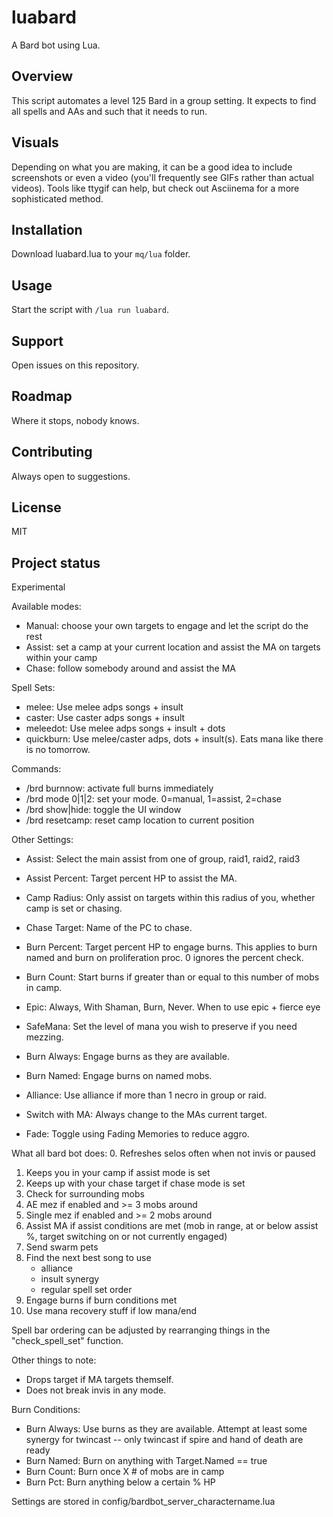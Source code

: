 # luabard

A Bard bot using Lua.

## Overview
This script automates a level 125 Bard in a group setting. It expects to find all spells and AAs and such that it needs to run.

## Visuals
Depending on what you are making, it can be a good idea to include screenshots or even a video (you'll frequently see GIFs rather than actual videos). Tools like ttygif can help, but check out Asciinema for a more sophisticated method.

## Installation
Download luabard.lua to your `mq/lua` folder.

## Usage
Start the script with `/lua run luabard`.

## Support
Open issues on this repository.

## Roadmap
Where it stops, nobody knows.

## Contributing
Always open to suggestions.

## License
MIT

## Project status
Experimental

Available modes:
- Manual: choose your own targets to engage and let the script do the rest
- Assist: set a camp at your current location and assist the MA on targets within your camp
- Chase:  follow somebody around and assist the MA

Spell Sets:
- melee:    Use melee adps songs + insult
- caster:   Use caster adps songs + insult
- meleedot: Use melee adps songs + insult + dots
- quickburn: Use melee/caster adps, dots + insult(s). Eats mana like there is no tomorrow.

Commands:
- /brd burnnow:    activate full burns immediately
- /brd mode 0|1|2: set your mode. 0=manual, 1=assist, 2=chase
- /brd show|hide:  toggle the UI window
- /brd resetcamp:  reset camp location to current position

Other Settings:
- Assist:         Select the main assist from one of group, raid1, raid2, raid3
- Assist Percent: Target percent HP to assist the MA.
- Camp Radius:    Only assist on targets within this radius of you, whether camp is set or chasing.
- Chase Target:   Name of the PC to chase.
- Burn Percent:   Target percent HP to engage burns. This applies to burn named and burn on proliferation proc. 0 ignores the percent check.
- Burn Count:     Start burns if greater than or equal to this number of mobs in camp.
- Epic:           Always, With Shaman, Burn, Never. When to use epic + fierce eye
- SafeMana:       Set the level of mana you wish to preserve if you need mezzing.
- Burn Always:    Engage burns as they are available.
- Burn Named:     Engage burns on named mobs.
- Alliance:       Use alliance if more than 1 necro in group or raid.
- Switch with MA: Always change to the MAs current target.

- Fade:           Toggle using Fading Memories to reduce aggro.

What all bard bot does:
0. Refreshes selos often when not invis or paused
1. Keeps you in your camp if assist mode is set
2. Keeps up with your chase target if chase mode is set
3. Check for surrounding mobs
4. AE mez if enabled and >= 3 mobs around
5. Single mez if enabled and >= 2 mobs around
6. Assist MA if assist conditions are met (mob in range, at or below assist %, target switching on or not currently engaged)
7. Send swarm pets
8. Find the next best song to use
    - alliance
    - insult synergy
    - regular spell set order
9. Engage burns if burn conditions met
10. Use mana recovery stuff if low mana/end

Spell bar ordering can be adjusted by rearranging things in the "check_spell_set" function.

Other things to note:
- Drops target if MA targets themself.
- Does not break invis in any mode.

Burn Conditions:
- Burn Always:  Use burns as they are available. Attempt at least some synergy for twincast -- only twincast if spire and hand of death are ready
- Burn Named:   Burn on anything with Target.Named == true
- Burn Count:   Burn once X # of mobs are in camp
- Burn Pct:     Burn anything below a certain % HP

Settings are stored in config/bardbot_server_charactername.lua
